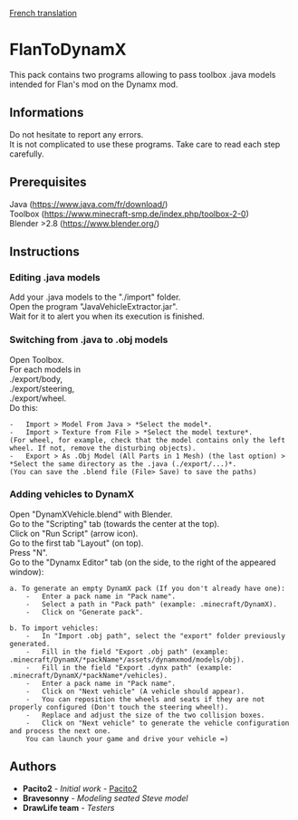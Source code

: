 [French translation](https://github.com/Pacito2/FlanToDynamX/blob/master/README%20FR.md)

# FlanToDynamX

This pack contains two programs allowing to pass toolbox .java models intended for Flan's mod on the Dynamx mod.

## Informations

Do not hesitate to report any errors.  
It is not complicated to use these programs. Take care to read each step carefully.

## Prerequisites

Java			(https://www.java.com/fr/download/)  
Toolbox			(https://www.minecraft-smp.de/index.php/toolbox-2-0)  
Blender >2.8	(https://www.blender.org/)

## Instructions

### Editing .java models

Add your .java models to the "./import" folder.  
Open the program "JavaVehicleExtractor.jar".  
Wait for it to alert you when its execution is finished.

### Switching from .java to .obj models

Open Toolbox.  
For each models in  
	./export/body,  
	./export/steering,  
	./export/wheel.  
	Do this:
	
	-	Import > Model From Java > *Select the model*.
	-	Import > Texture from File > *Select the model texture*.
	(For wheel, for example, check that the model contains only the left wheel. If not, remove the disturbing objects).
	-	Export > As .Obj Model (All Parts in 1 Mesh) (the last option) > *Select the same directory as the .java (./export/...)*.  
	(You can save the .blend file (File> Save) to save the paths)

### Adding vehicles to DynamX

Open "DynamXVehicle.blend" with Blender.  
Go to the "Scripting" tab (towards the center at the top).  
Click on "Run Script" (arrow icon).  
Go to the first tab "Layout" (on top).  
Press "N".  
Go to the "Dynamx Editor" tab (on the side, to the right of the appeared window):
	
	a. To generate an empty DynamX pack (If you don't already have one):
		-	Enter a pack name in "Pack name".
		-	Select a path in "Pack path" (example: .minecraft/DynamX).
		-	Click on "Generate pack".
		
	b. To import vehicles:
		-	In "Import .obj path", select the "export" folder previously generated.
		-	Fill in the field "Export .obj path" (example: .minecraft/DynamX/*packName*/assets/dynamxmod/models/obj).
		-	Fill in the field "Export .dynx path" (example: .minecraft/DynamX/*packName*/vehicles).
		-	Enter a pack name in "Pack name".
		-	Click on "Next vehicle" (A vehicle should appear).
		-	You can reposition the wheels and seats if they are not properly configured (Don't touch the steering wheel!).
		-	Replace and adjust the size of the two collision boxes.
		-	Click on "Next vehicle" to generate the vehicle configuration and process the next one.
		You can launch your game and drive your vehicle =)

## Authors

* **Pacito2** - *Initial work* - [Pacito2](https://github.com/Pacito2)
* **Bravesonny** - *Modeling seated Steve model*
* **DrawLife team** - *Testers*